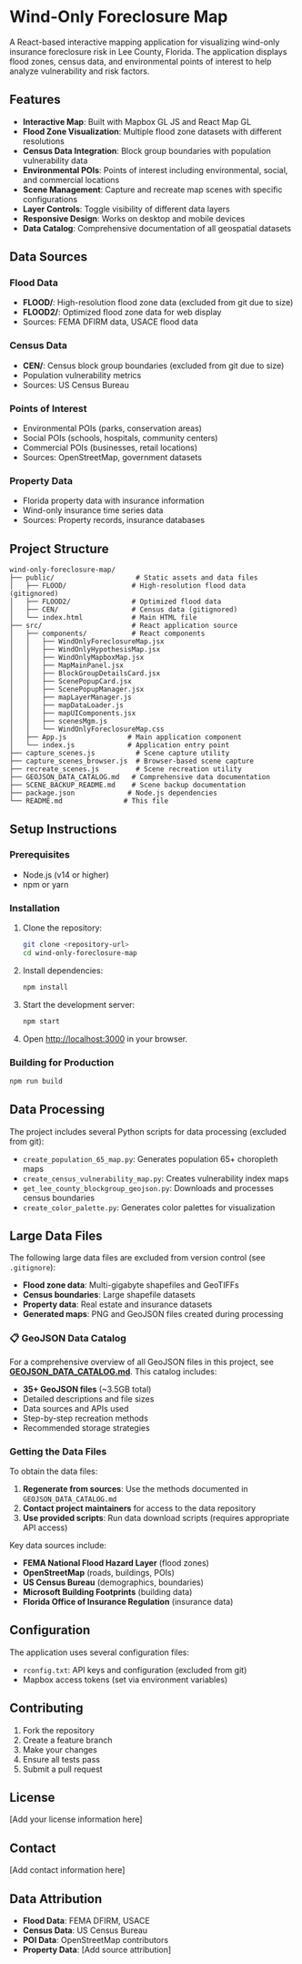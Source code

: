 # Wind-Only Foreclosure Map

A React-based interactive mapping application for visualizing wind-only insurance foreclosure risk in Lee County, Florida. The application displays flood zones, census data, and environmental points of interest to help analyze vulnerability and risk factors.

## Features

- **Interactive Map**: Built with Mapbox GL JS and React Map GL
- **Flood Zone Visualization**: Multiple flood zone datasets with different resolutions
- **Census Data Integration**: Block group boundaries with population vulnerability data
- **Environmental POIs**: Points of interest including environmental, social, and commercial locations
- **Scene Management**: Capture and recreate map scenes with specific configurations
- **Layer Controls**: Toggle visibility of different data layers
- **Responsive Design**: Works on desktop and mobile devices
- **Data Catalog**: Comprehensive documentation of all geospatial datasets

## Data Sources

### Flood Data
- **FLOOD/**: High-resolution flood zone data (excluded from git due to size)
- **FLOOD2/**: Optimized flood zone data for web display
- Sources: FEMA DFIRM data, USACE flood data

### Census Data
- **CEN/**: Census block group boundaries (excluded from git due to size)
- Population vulnerability metrics
- Sources: US Census Bureau

### Points of Interest
- Environmental POIs (parks, conservation areas)
- Social POIs (schools, hospitals, community centers)
- Commercial POIs (businesses, retail locations)
- Sources: OpenStreetMap, government datasets

### Property Data
- Florida property data with insurance information
- Wind-only insurance time series data
- Sources: Property records, insurance databases

## Project Structure

```
wind-only-foreclosure-map/
├── public/                    # Static assets and data files
│   ├── FLOOD/                # High-resolution flood data (gitignored)
│   ├── FLOOD2/               # Optimized flood data
│   ├── CEN/                  # Census data (gitignored)
│   └── index.html            # Main HTML file
├── src/                      # React application source
│   ├── components/           # React components
│   │   ├── WindOnlyForeclosureMap.jsx
│   │   ├── WindOnlyHypothesisMap.jsx
│   │   ├── WindOnlyMapboxMap.jsx
│   │   ├── MapMainPanel.jsx
│   │   ├── BlockGroupDetailsCard.jsx
│   │   ├── ScenePopupCard.jsx
│   │   ├── ScenePopupManager.jsx
│   │   ├── mapLayerManager.js
│   │   ├── mapDataLoader.js
│   │   ├── mapUIComponents.jsx
│   │   ├── scenesMgm.js
│   │   └── WindOnlyForeclosureMap.css
│   ├── App.js               # Main application component
│   └── index.js             # Application entry point
├── capture_scenes.js          # Scene capture utility
├── capture_scenes_browser.js  # Browser-based scene capture
├── recreate_scenes.js         # Scene recreation utility
├── GEOJSON_DATA_CATALOG.md   # Comprehensive data documentation
├── SCENE_BACKUP_README.md    # Scene backup documentation
├── package.json             # Node.js dependencies
└── README.md               # This file
```

## Setup Instructions

### Prerequisites
- Node.js (v14 or higher)
- npm or yarn

### Installation
1. Clone the repository:
   ```bash
   git clone <repository-url>
   cd wind-only-foreclosure-map
   ```

2. Install dependencies:
   ```bash
   npm install
   ```

3. Start the development server:
   ```bash
   npm start
   ```

4. Open [http://localhost:3000](http://localhost:3000) in your browser.

### Building for Production
```bash
npm run build
```

## Data Processing

The project includes several Python scripts for data processing (excluded from git):

- `create_population_65_map.py`: Generates population 65+ choropleth maps
- `create_census_vulnerability_map.py`: Creates vulnerability index maps
- `get_lee_county_blockgroup_geojson.py`: Downloads and processes census boundaries
- `create_color_palette.py`: Generates color palettes for visualization

## Large Data Files

The following large data files are excluded from version control (see `.gitignore`):

- **Flood zone data**: Multi-gigabyte shapefiles and GeoTIFFs
- **Census boundaries**: Large shapefile datasets
- **Property data**: Real estate and insurance datasets
- **Generated maps**: PNG and GeoJSON files created during processing

### 📋 GeoJSON Data Catalog

For a comprehensive overview of all GeoJSON files in this project, see **[GEOJSON_DATA_CATALOG.md](./GEOJSON_DATA_CATALOG.md)**. This catalog includes:

- **35+ GeoJSON files** (~3.5GB total)
- Detailed descriptions and file sizes
- Data sources and APIs used
- Step-by-step recreation methods
- Recommended storage strategies

### Getting the Data Files

To obtain the data files:
1. **Regenerate from sources**: Use the methods documented in `GEOJSON_DATA_CATALOG.md`
2. **Contact project maintainers** for access to the data repository
3. **Use provided scripts**: Run data download scripts (requires appropriate API access)

Key data sources include:
- **FEMA National Flood Hazard Layer** (flood zones)
- **OpenStreetMap** (roads, buildings, POIs)
- **US Census Bureau** (demographics, boundaries)
- **Microsoft Building Footprints** (building data)
- **Florida Office of Insurance Regulation** (insurance data)

## Configuration

The application uses several configuration files:
- `rconfig.txt`: API keys and configuration (excluded from git)
- Mapbox access tokens (set via environment variables)

## Contributing

1. Fork the repository
2. Create a feature branch
3. Make your changes
4. Ensure all tests pass
5. Submit a pull request

## License

[Add your license information here]

## Contact

[Add contact information here]

## Data Attribution

- **Flood Data**: FEMA DFIRM, USACE
- **Census Data**: US Census Bureau
- **POI Data**: OpenStreetMap contributors
- **Property Data**: [Add source attribution] 